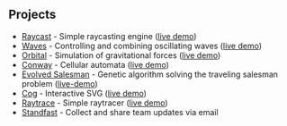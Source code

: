 ## Projects

- [Raycast](https://github.com/ahuth/raycast) - Simple raycasting engine ([live demo](https://ahuth.github.io/raycast))
- [Waves](https://github.com/ahuth/waves) - Controlling and combining oscillating waves ([live demo](https://ahuth.github.io/waves))
- [Orbital](https://github.com/ahuth/orbital) - Simulation of gravitational forces ([live demo](https://ahuth.github.io/orbital))
- [Conway](https://github.com/ahuth/conway) - Cellular automata ([live demo](https://ahuth.github.io/conway))
- [Evolved Salesman](https://github.com/ahuth/evolved-salesman) - Genetic algorithm solving the traveling salesman problem ([live-demo](https://ahuth.github.io/evolved-salesman))
- [Cog](https://github.com/ahuth/cog) - Interactive SVG ([live demo](https://ahuth.github.io/cog))
- [Raytrace](https://github.com/ahuth/raytrace) - Simple raytracer ([live demo](https://ahuth.github.io/raytrace))
- [Standfast](https://github.com/ahuth/standfast) - Collect and share team updates via email

